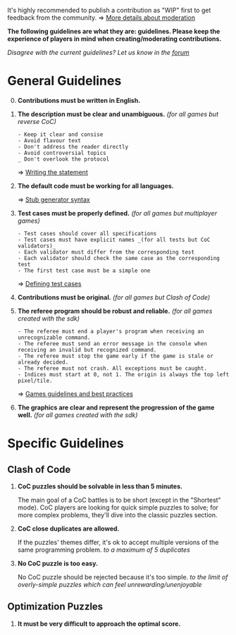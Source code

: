 It's highly recommended to publish a contribution as "WIP" first to get feedback from the community. 
=> [More details about moderation](pages/contribute/moderation.md)

**The following guidelines are what they are: guidelines. Please keep the experience of players in mind when creating/moderating contributions.**

_Disagree with the current guidelines? Let us know in the [forum](https://www.codingame.com/forum/t/contribution-guidelines/112629)_

# General Guidelines

0. **Contributions must be written in English.**

1. **The description must be clear and unambiguous.** _(for all games but reverse CoC)_

	```
	- Keep it clear and consise
	- Avoid flavour text
	- Don't address the reader directly
	- Avoid controversial topics
	_ Don't overlook the protocol
	```

 	=> [Writing the statement](pages/technical/statement.md#guidelines)

2. **The default code must be working for all languages.**

	=> [Stub generator syntax](pages/technical/stub.md)

3. **Test cases must be properly defined.** _(for all games but multiplayer games)_

	```
	- Test cases should cover all specifications
	- Test cases must have explicit names _(for all tests but CoC validators)_
	- Each validator must differ from the corresponding test
	- Each validator should check the same case as the corresponding test
	- The first test case must be a simple one
	```

	=> [Defining test cases](pages/technical/testcase.md#guidelines)

4. **Contributions must be original.** _(for all games but Clash of Code)_

5. **The referee program should be robust and reliable.** _(for all games created with the sdk)_

	```
	- The referee must end a player's program when receiving an unrecognizable command.
	- The referee must send an error message in the console when receiving an invalid but recognized command.
	- The referee must stop the game early if the game is stale or already decided.
	- The referee must not crash. All exceptions must be caught.
	- Indices must start at 0, not 1. The origin is always the top left pixel/tile.
	```

	=> [Games guidelines and best practices](pages/types/game.md#guidelines)

6. **The graphics are clear and represent the progression of the game well.** _(for all games created with the sdk)_


# Specific Guidelines

## Clash of Code

1. **CoC puzzles should be solvable in less than 5 minutes.**

	The main goal of a CoC battles is to be short (except in the "Shortest" mode). CoC players are looking for quick simple puzzles to solve; for more complex problems, they'll dive into the classic puzzles section.

2. **CoC close duplicates are allowed.**

	If the puzzles' themes differ, it's ok to accept multiple versions of the same programming problem. _to a maximum of 5 duplicates_

3. **No CoC puzzle is too easy.**

	No CoC puzzle should be rejected because it's too simple. _to the limit of overly-simple puzzles which can feel unrewarding/unenjoyable_


## Optimization Puzzles

1. **It must be very difficult to approach the optimal score.**


